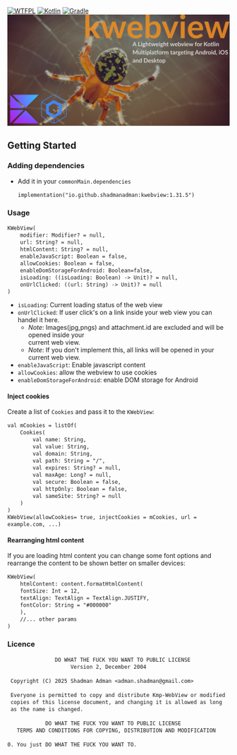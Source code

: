 <a href="http://www.wtfpl.net/"><img
       src="http://www.wtfpl.net/wp-content/uploads/2012/12/wtfpl-badge-4.png"
       width="80" height="15" alt="WTFPL" /></a>
[![Kotlin](https://img.shields.io/badge/Kotlin-2.1.21-blue.svg?style=flat-square&logo=kotlin)](https://kotlinlang.org/)
[![Gradle](https://img.shields.io/badge/Gradle-8.x-green.svg?style=flat-square&logo=gradle)](https://gradle.org/)
![](kwebview.jpg)


<!-- GETTING STARTED -->
## Getting Started
### Adding dependencies
- Add it in your `commonMain.dependencies`
  ```
  implementation("io.github.shadmanadman:kwebview:1.31.5")
  ```

### Usage  
```
KWebView(
    modifier: Modifier? = null,
    url: String? = null,
    htmlContent: String? = null,
    enableJavaScript: Boolean = false,
    allowCookies: Boolean = false,
    enableDomStorageForAndroid: Boolean=false,
    isLoading: ((isLoading: Boolean) -> Unit)? = null,
    onUrlClicked: ((url: String) -> Unit)? = null
)
```
- `isLoading`: Current loading status of the web view
- `onUrlClicked`: If user click's on a link inside your web view you can handel it here. 
   - *Note*: Images(jpg,pngs) and attachment.id are excluded and will be opened inside your     
     current web view.
   - *Note*: If you don't implement this, all links will be opened in your current web view.
- `enableJavaScript`: Enable javascript content
- `allowCookies`: allow the webview to use cookies
- `enableDomStorageForAndroid`: enable DOM storage for Android

#### Inject cookies
Create a list of `Cookies` and pass it to the `KWebView`:
```
val mCookies = listOf(
    Cookies(
        val name: String,
        val value: String,
        val domain: String,
        val path: String = "/",
        val expires: String? = null,
        val maxAge: Long? = null,
        val secure: Boolean = false,
        val httpOnly: Boolean = false,
        val sameSite: String? = null
    )
)
KWebView(allowCookies= true, injectCookies = mCookies, url = example.com, ...)
```

#### Rearranging html content
If you are loading html content you can change some font options and rearrange the content to be shown better
on smaller devices:
```
KWebView(
    htmlContent: content.formatHtmlContent(
    fontSize: Int = 12,
    textAlign: TextAlign = TextAlign.JUSTIFY,
    fontColor: String = "#000000"
    ),
    //... other params 
)
```
### Licence       
```
               DO WHAT THE FUCK YOU WANT TO PUBLIC LICENSE 
                    Version 2, December 2004 

 Copyright (C) 2025 Shadman Adman <adman.shadman@gmail.com> 

 Everyone is permitted to copy and distribute Kmp-WebView or modified 
 copies of this license document, and changing it is allowed as long 
 as the name is changed. 

            DO WHAT THE FUCK YOU WANT TO PUBLIC LICENSE 
   TERMS AND CONDITIONS FOR COPYING, DISTRIBUTION AND MODIFICATION 

0. You just DO WHAT THE FUCK YOU WANT TO.
```
